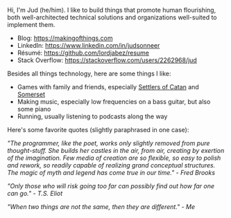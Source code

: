 Hi, I'm Jud (he/him). I like to build things that promote human flourishing, both well-architected technical solutions and organizations well-suited to implement them.

* Blog: https://makingofthings.com
* LinkedIn: https://www.linkedin.com/in/judsonneer
* Résumé: https://github.com/lordjabez/resume
* Stack Overflow: https://stackoverflow.com/users/2262968/jud

Besides all things technology, here are some things I like:

* Games with family and friends, especially [Settlers of Catan](https://www.catan.com/) and [Somerset](https://www.somersetgame.com/)
* Making music, especially low frequencies on a bass guitar, but also some piano
* Running, usually listening to podcasts along the way

Here's some favorite quotes (slightly paraphrased in one case):

_"The programmer, like the poet, works only slightly removed from pure thought-stuff. She builds her castles in the air, from air, creating by exertion of the imagination. Few media of creation are so flexible, so easy to polish and rework, so readily capable of realizing grand conceptual structures. The magic of myth and legend has come true in our time." - Fred Brooks_

_"Only those who will risk going too far can possibly find out how far one can go." - T.S. Eliot_

_"When two things are not the same, then they are different." - Me_
